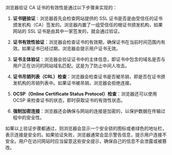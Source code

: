 浏览器验证 CA 证书的有效性是通过以下步骤来实现的：

1.  **证书链验证**：浏览器首先会检查网站提供的 SSL 证书是否是由受信任的证书颁发机构（CA）签发的。浏览器内置了一组受信任的根证书颁发机构，如果网站的 SSL 证书是由其中一家签发的，就会通过验证。
    
2.  **证书有效性验证**：浏览器会检查证书的有效期，确保证书在当前时间范围内有效。如果证书已经过期，浏览器会提示用户证书无效。
    
3.  **证书主体验证**：浏览器会验证证书中的主体信息，即证书中包含的域名是否与用户正在访问的网站域名匹配。这是为了防止中间人攻击。
    
4.  **证书吊销列表（CRL）检查**：浏览器会检查证书是否被吊销，即是否在证书颁发机构的吊销列表中。如果证书被吊销，浏览器会拒绝连接。
    
5.  **OCSP（Online Certificate Status Protocol）检查**：浏览器还可以使用 OCSP 来检查证书的状态，即时获取证书的有效性状态。
    
6.  **强制加密连接**：浏览器还会确保与网站的连接是加密的，以保护数据在传输过程中的安全性。
    

如果以上验证步骤都通过，则浏览器会显示一个安全锁的图标或者绿色的地址栏，表示连接是安全的。如果验证失败，浏览器通常会显示警告信息，提示用户连接不安全。用户在访问网站时应当留意这些安全提示，确保自己的信息不会泄露或被篡改。